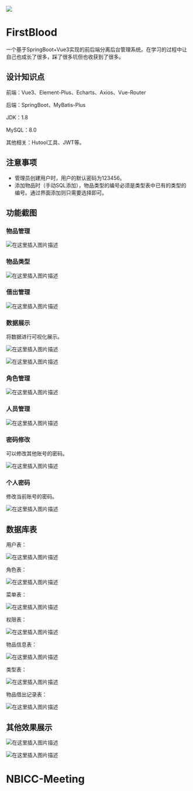 
![](https://img-blog.csdnimg.cn/e96c7ae561684f83a611631d1b24ca8f.png)

# FirstBlood
一个基于SpringBoot+Vue3实现的前后端分离后台管理系统。在学习的过程中让自己也成长了很多，踩了很多坑但也收获到了很多。

## 设计知识点

前端：Vue3、Element-Plus、Echarts、Axios、Vue-Router

后端：SpringBoot、MyBatis-Plus

JDK：1.8

MySQL：8.0

其他相关：Hutool工具、JWT等。


## 注意事项

- 管理员创建用户时，用户的默认密码为123456。
- 添加物品时（手动SQL添加），物品类型的编号必须是类型表中已有的类型的编号。通过界面添加则只需要选择即可。

## 功能截图

### 物品管理

![在这里插入图片描述](https://img-blog.csdnimg.cn/c61429c688574ed8983b8066712441d2.png)




### 物品类型

![在这里插入图片描述](https://img-blog.csdnimg.cn/c1d6cb8b177d4008a32dbe34ce3754f6.png)




### 借出管理

![在这里插入图片描述](https://img-blog.csdnimg.cn/fdcc44cf98a044548403d7e5bcccec1b.png)




### 数据展示

将数据进行可视化展示。

![在这里插入图片描述](https://img-blog.csdnimg.cn/5ccfa9abf6c142e286467ec8cc2d6b3a.png)




![在这里插入图片描述](https://img-blog.csdnimg.cn/fcdc53b8b577481199c41f9f8c53f3fd.png)




### 角色管理

![在这里插入图片描述](https://img-blog.csdnimg.cn/43cd719eab9a4414a8207614c70a4923.png)


### 人员管理

![在这里插入图片描述](https://img-blog.csdnimg.cn/d1c874154a5445ccaad86aeae817e624.png)




### 密码修改

可以修改其他账号的密码。

![在这里插入图片描述](https://img-blog.csdnimg.cn/305296b8638547b7b55276ae275da87b.png)




### 个人密码

修改当前账号的密码。

![在这里插入图片描述](https://img-blog.csdnimg.cn/b4d822120b2943568d0ef930140fda15.png)




## 数据库表

用户表：

![在这里插入图片描述](https://img-blog.csdnimg.cn/ffa0e1b19e51407cb47e5f5af3b2f581.png)


角色表：

![在这里插入图片描述](https://img-blog.csdnimg.cn/5408000ed2194a60a354512c47b67dd0.png)




菜单表：

![在这里插入图片描述](https://img-blog.csdnimg.cn/6186631213644d5594cc455276778513.png)


权限表：

![在这里插入图片描述](https://img-blog.csdnimg.cn/c26a5a43d343482eb4328bf17506daa9.png)


物品信息表：

![在这里插入图片描述](https://img-blog.csdnimg.cn/8311abd58cda4b079797be274432c273.png)


类型表：

![在这里插入图片描述](https://img-blog.csdnimg.cn/983e5e498cf84f069eda82c61ef11699.png)


物品借出记录表：

![在这里插入图片描述](https://img-blog.csdnimg.cn/02d8994b1d484f03a130a9cbed5517e4.png)






## 其他效果展示

![在这里插入图片描述](https://img-blog.csdnimg.cn/d8a7051b01b64ec2acecb685d14c90ef.png)




![在这里插入图片描述](https://img-blog.csdnimg.cn/71250d4f00044d3fa39337e73333929d.png)



# NBICC-Meeting
